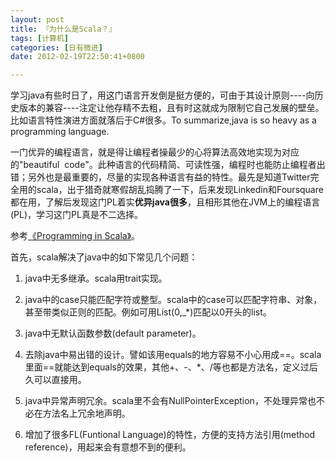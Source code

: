 ```yaml
---
layout: post
title: 『为什么是Scala？』
tags: [计算机]
categories: [日有微进]
date: 2012-02-19T22:50:41+0800

---
```


学习java有些时日了，用这门语言开发倒是挺方便的，可由于其设计原则----向历史版本的兼容----注定让他存精不去粗，且有时这就成为限制它自己发展的壁垒。比如语言特性演进方面就落后于C\#很多。To summarize,java is so heavy as a programming language.

一门优异的编程语言，就是得让编程者操最少的心将算法高效地实现为对应的"beautiful  code"。此种语言的代码精简、可读性强，编程时也能防止编程者出错；另外也是最重要的，尽量的实现各种语言有益的特性。最先是知道Twitter完全用的scala，出于猎奇就寒假胡乱捣腾了一下，后来发现Linkedin和Foursquare都在用，了解后发现这门PL着实**优异java很多**，且相形其他在JVM上的编程语言(PL)，学习这门PL真是不二选择。

参考[《Programming in Scala》][Programming in Scala]。

首先，scala解决了java中的如下常见几个问题：

1.  java中无多继承。scala用trait实现。
2.  java中的case只能匹配字符或整型。scala中的case可以匹配字符串、对象，甚至带类似正则的匹配。例如可用List(0,\_\*)匹配以0开头的list。
3.  java中无默认函数参数(default parameter)。  

4.  去除java中易出错的设计。譬如该用equals的地方容易不小心用成==。scala里面==就能达到equals的效果，其他+、-、\*、/等也都是方法名，定义过后久可以直接用。
5.  java中异常声明冗余。scala里不会有NullPointerException，不处理异常也不必在方法名上冗余地声明。
6.  增加了很多FL(Funtional Language)的特性，方便的支持方法引用(method reference)，用起来会有意想不到的便利。


[Programming in Scala]: http://book.douban.com/subject/6050104/